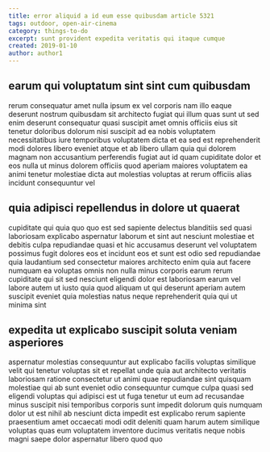 ```yaml
---
title: error aliquid a id eum esse quibusdam article 5321
tags: outdoor, open-air-cinema
category: things-to-do
excerpt: sunt provident expedita veritatis qui itaque cumque
created: 2019-01-10
author: author1
---
```


## earum qui voluptatum sint sint cum quibusdam

rerum consequatur amet nulla ipsum ex vel corporis nam illo eaque deserunt nostrum quibusdam sit architecto fugiat qui illum quas sunt ut sed enim deserunt consequatur quasi suscipit amet omnis officiis eius sit tenetur doloribus dolorum nisi suscipit ad ea nobis voluptatem necessitatibus iure temporibus voluptatem dicta et ea sed est reprehenderit modi dolores libero eveniet atque et ab libero ullam quia qui dolorem magnam non accusantium perferendis fugiat aut id quam cupiditate dolor et eos nulla ut minus dolorem officiis quod aperiam maiores voluptatem ea animi tenetur molestiae dicta aut molestias voluptas at rerum officiis alias incidunt consequuntur vel

## quia adipisci repellendus in dolore ut quaerat

cupiditate qui quia quo quo est sed sapiente delectus blanditiis sed quasi laboriosam explicabo aspernatur laborum et sint aut nesciunt molestiae et debitis culpa repudiandae quasi et hic accusamus deserunt vel voluptatem possimus fugit dolores eos et incidunt eos et sunt est odio sed repudiandae quia laudantium sed consectetur maiores architecto enim quia aut facere numquam ea voluptas omnis non nulla minus corporis earum rerum cupiditate qui sit sed nesciunt eligendi dolor est laboriosam earum vel labore autem ut iusto quia quod aliquam ut qui deserunt aperiam autem suscipit eveniet quia molestias natus neque reprehenderit quia qui ut minima sint

## expedita ut explicabo suscipit soluta veniam asperiores

aspernatur molestias consequuntur aut explicabo facilis voluptas similique velit qui tenetur voluptas sit et repellat unde quia aut architecto veritatis laboriosam ratione consectetur ut animi quae repudiandae sint quisquam molestiae qui ab sunt eveniet odio consequuntur cumque culpa quasi sed eligendi voluptas qui adipisci est ut fuga tenetur ut eum ad recusandae minus suscipit nisi temporibus corporis sunt impedit dolorum quis numquam dolor ut est nihil ab nesciunt dicta impedit est explicabo rerum sapiente praesentium amet occaecati modi odit deleniti quam harum autem similique voluptas quas eum voluptatem inventore ducimus veritatis neque nobis magni saepe dolor aspernatur libero quod quo
